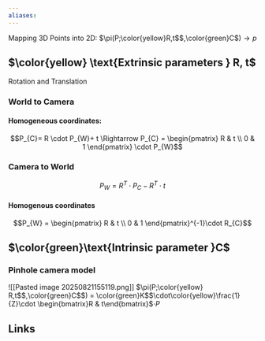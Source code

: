 ```yaml
---
aliases: 
---
```

Mapping 3D Points into 2D: $\pi(P;\color{yellow}R,t$$,\color{green}C$$)\rightarrow p$
## $\color{yellow} \text{Extrinsic parameters } R, t$
Rotation and Translation
### World to Camera
#### Homogeneous coordinates:
$$P_{C}= R \cdot P_{W}+ t \Rightarrow P_{C} = \begin{pmatrix}
R & t \\ 0 & 1
\end{pmatrix} \cdot P_{W}$$
### Camera to World
$$P_{W}=R^{T}\cdot P_{C} - R^{T}\cdot t$$
#### Homogenous coordinates
$$P_{W} = \begin{pmatrix}
R & t \\ 0 & 1
\end{pmatrix}^{-1}\cdot R_{C}$$
## $\color{green}\text{Intrinsic parameter }C$
### Pinhole camera model
![[Pasted image 20250821155119.png]]
$\pi(P;\color{yellow} R,t$$,\color{green}C$$) = \color{green}K$$\cdot\color{yellow}\frac{1}{Z}\cdot \begin{bmatrix}R & t\end{bmatrix}$$\cdot P$
## Links
